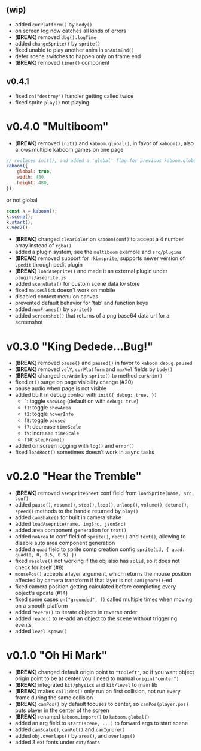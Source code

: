 ## (wip)
- added `curPlatform()` by `body()`
- on screen log now catches all kinds of errors
- (**BREAK**) removed `dbg().logTime`
- added `changeSprite()` by `sprite()`
- fixed unable to play another anim in `onAnimEnd()`
- defer scene switches to happen only on frame end
- (**BREAK**) removed `timer()` component

## v0.4.1
- fixed `on("destroy")` handler getting called twice
- fixed sprite `play()` not playing

# v0.4.0 "Multiboom"
- (**BREAK**) removed `init()` and `kaboom.global()`, in favor of `kaboom()`, also allows multiple kaboom games on one page
```js
// replaces init(), and added a 'global' flag for previous kaboom.global()
kaboom({
	global: true,
	width: 480,
	height: 480,
});
```
or not global
```js
const k = kaboom();
k.scene();
k.start();
k.vec2();
```
- (**BREAK**) changed `clearColor` on `kaboom(conf)` to accept a 4 number array instead of `rgba()`
- added a plugin system, see the `multiboom` example and `src/plugins`
- (**BREAK**) removed support for `.kbmsprite`, supports newer version of `.pedit` through pedit plugin
- (**BREAK**) `loadAseprite()` and made it an external plugin under `plugins/aseprite.js`
- added `sceneData()` for custom scene data kv store
- fixed `mouseClick` doesn't work on mobile
- disabled context menu on canvas
- prevented default behavior for 'tab' and function keys
- added `numFrames()` by `sprite()`
- added `screenshot()` that returns of a png base64 data url for a screenshot

# v0.3.0 "King Dedede...Bug!"
- (**BREAK**) removed `pause()` and `paused()` in favor to `kaboom.debug.paused`
- (**BREAK**) removed `velY`, `curPlatform` and `maxVel` fields by `body()`
- (**BREAK**) changed `curAnim` by `sprite()` to method `curAnim()`
- fixed `dt()` surge on page visibility change (#20)
- pause audio when page is not visible
- added built in debug control with `init({ debug: true, })`
  - `` ` ``: toggle `showLog` (default on with `debug: true`)
  - `f1`: toggle `showArea`
  - `f2`: toggle `hoverInfo`
  - `f8`: toggle `paused`
  - `f7`: decrease `timeScale`
  - `f9`: increase `timeScale`
  - `f10`: `stepFrame()`
- added on screen logging with `log()` and `error()`
- fixed `loadRoot()` sometimes doesn't work in async tasks

# v0.2.0 "Hear the Tremble"
- (**BREAK**) removed `aseSpriteSheet` conf field from `loadSprite(name, src, conf)`
- added `pause()`, `resume()`, `stop()`, `loop()`, `unloop()`, `volume()`, `detune()`, `speed()` methods to the handle returned by `play()`
- added `camShake()` for built in camera shake
- added `loadAseprite(name, imgSrc, jsonSrc)`
- added area component generation for `text()`
- added `noArea` to conf field of `sprite()`, `rect()` and `text()`, allowing to disable auto area component generation
- added a `quad` field to sprite comp creation config `sprite(id, { quad: quad(0, 0, 0.5, 0.5) })`
- fixed `resolve()` not working if the obj also has `solid`, so it does not check for itself (#8)
- `mousePos()` accepts a layer argument, which returns the mouse position affected by camera transform if that layer is not `camIgnore()`-ed
- fixed camera position getting calculated before completing every object's update (#14)
- fixed some cases `on("grounded", f)` called multiple times when moving on a smooth platform
- added `revery()` to iterate objects in reverse order
- added `readd()` to re-add an object to the scene without triggering events
- added `level.spawn()`

# v0.1.0 "Oh Hi Mark"
- (**BREAK**) changed default origin point to `"topleft"`, so if you want object origin point to be at center you'll need to manual `origin("center")`
- (**BREAK**) integrated `kit/physics` and `kit/level` to main lib
- (**BREAK**) makes `collides()` only run on first collision, not run every frame during the same collision
- (**BREAK**) `camPos()` by default focuses to center, so `camPos(player.pos)` puts player in the center of the screen
- (**BREAK**) renamed `kaboom.import()` to `kaboom.global()`
- added an arg field to `start(scene, ...)` to forward args to start scene
- added `camScale()`, `camRot()` and `camIgnore()`
- added `obj.overlaps()` by `area()`, and `overlaps()`
- added 3 ext fonts under `ext/fonts`
